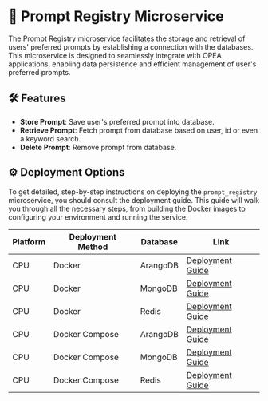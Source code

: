 # 🧾 Prompt Registry Microservice

The Prompt Registry microservice facilitates the storage and retrieval of users' preferred prompts by establishing a connection with the databases. This microservice is designed to seamlessly integrate with OPEA applications, enabling data persistence and efficient management of user's preferred prompts.

## 🛠️ Features

- **Store Prompt**: Save user's preferred prompt into database.
- **Retrieve Prompt**: Fetch prompt from database based on user, id or even a keyword search.
- **Delete Prompt**: Remove prompt from database.

## ⚙️ Deployment Options

To get detailed, step-by-step instructions on deploying the `prompt_registry` microservice, you should consult the deployment guide. This guide will walk you through all the necessary steps, from building the Docker images to configuring your environment and running the service.

| Platform | Deployment Method | Database | Link                                                             |
| -------- | ----------------- | -------- | ---------------------------------------------------------------- |
| CPU      | Docker            | ArangoDB | [Deployment Guide](./deployment/docker_compose/README_arango.md) |
| CPU      | Docker            | MongoDB  | [Deployment Guide](./deployment/docker_compose/README.md)        |
| CPU      | Docker            | Redis    | [Deployment Guide](./deployment/docker_compose/README_redis.md)  |
| CPU      | Docker Compose    | ArangoDB | [Deployment Guide](./deployment/docker_compose/README_arango.md) |
| CPU      | Docker Compose    | MongoDB  | [Deployment Guide](./deployment/docker_compose/README.md)        |
| CPU      | Docker Compose    | Redis    | [Deployment Guide](./deployment/docker_compose/README_redis.md)  |
